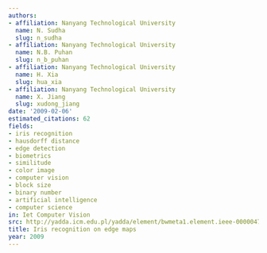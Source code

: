 ```yaml
---
authors:
- affiliation: Nanyang Technological University
  name: N. Sudha
  slug: n_sudha
- affiliation: Nanyang Technological University
  name: N.B. Puhan
  slug: n_b_puhan
- affiliation: Nanyang Technological University
  name: H. Xia
  slug: hua_xia
- affiliation: Nanyang Technological University
  name: X. Jiang
  slug: xudong_jiang
date: '2009-02-06'
estimated_citations: 62
fields:
- iris recognition
- hausdorff distance
- edge detection
- biometrics
- similitude
- color image
- computer vision
- block size
- binary number
- artificial intelligence
- computer science
in: Iet Computer Vision
src: http://yadda.icm.edu.pl/yadda/element/bwmeta1.element.ieee-000004777666
title: Iris recognition on edge maps
year: 2009
---
```

